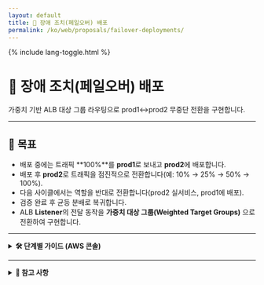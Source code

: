 ```yaml
---
layout: default
title: 📑 장애 조치(페일오버) 배포
permalink: /ko/web/proposals/failover-deployments/
---
```


<link rel="stylesheet" href="{{ '/assets/css/custom.css' | relative_url }}">
{% include lang-toggle.html %}

# 📑 장애 조치(페일오버) 배포
가중치 기반 ALB 대상 그룹 라우팅으로 prod1↔prod2 무중단 전환을 구현합니다.

---

## 🎯 목표

- 배포 중에는 트래픽 **100%**를 **prod1**로 보내고 **prod2**에 배포합니다.
- 배포 후 **prod2**로 트래픽을 점진적으로 전환합니다(예: 10% → 25% → 50% → 100%).
- 다음 사이클에서는 역할을 반대로 전환합니다(prod2 실서비스, prod1에 배포).
- 검증 완료 후 균등 분배로 복귀합니다.
- ALB **Listener**의 전달 동작을 **가중치 대상 그룹(Weighted Target Groups)** 으로 전환하여 구현합니다.

---

<details>
<summary><strong>🛠 단계별 가이드 (AWS 콘솔)</strong></summary>

<div markdown="1">

### 1) 현재 Listener 규칙 확인
- AWS 콘솔 → **EC2 → Load Balancers**
- 대상 **ALB** 선택 → **Listeners** 탭 → **:443** 클릭
- 호스트/경로 매칭 규칙에서 `-web-tg` 또는 `-portal-tg`로 전달되는지 확인

---

### 2) 고정 전달 → 가중치 대상 그룹으로 전환
**목표:** prod1 및 prod2 대상 그룹에 가중치를 적용해 트래픽을 분산합니다.

**예시 대상 그룹:**
- `hankooktire-us-prd-<web|portal>-01-tg` (prod1)
- `hankooktire-us-prd-<web|portal>-02-tg` (prod2)

**방법:**
1. 규칙 편집.
2. **Forward to → Weighted target groups** 선택.
3. 두 TG를 추가하고 초기 가중치 설정:
   - `...-01-tg` → **100**
   - `...-02-tg` → **0**
4. 저장.

---

### 3) prod1 100% 전환 검증
- HTTPS 트래픽이 모두 **prod1**로 가는지 확인합니다.
- **prod2**는 대기 상태이므로 안전하게 배포합니다.
- prod2(`...-02-tg` 인스턴스)에 배포합니다.

---

### 4) prod2로 점진적 전환
1. Listener 규칙으로 돌아갑니다.
2. 각 단계별로 가중치를 조정하며 테스트합니다:
   - 90/10 → 75/25 → 50/50 → 25/75 → 0/100 (또는 원하는 단계)
3. 각 단계에서 애플리케이션 동작을 검증합니다.
4. **CloudWatch** 지표(대상 그룹 상태, 지연, 4xx/5xx)를 모니터링합니다.

---

### 5) 다음 배포 사이클에서 역할 전환
1. **prod1 TG** 가중치를 **0**으로 설정.
2. 배포.
3. 다시 **100**까지 단계적으로 증가.
4. 모니터링/테스트 후 마무리.

</div>
</details>

---

<details>
<summary><strong>📌 참고 사항</strong></summary>

<div markdown="1">

- 추가적인 AWS 서비스나 비용 변화는 없습니다.
- 무중단 접근 방식: 가중치 `0`은 **새 연결**만 차단하고 기존 연결은 완료되도록 둡니다.
- 대상 그룹 고정(Stickiness)은 **비활성화**되어 있어, 전환 중 세션이 기존 TG에 붙잡히지 않습니다.
- 전체 배포 프로세스는 변하지 않습니다.
- 페일오버 배포 시 팀과 반드시 일정/단계를 사전 공유하세요.
- **Dev ALB**는 현재 동일 구성을 사용하지 않습니다:
  - 모범 사례: **dev**에서도 가중치 규칙을 구성하여 먼저 시험 운용해 보세요.

</div>
</details>
